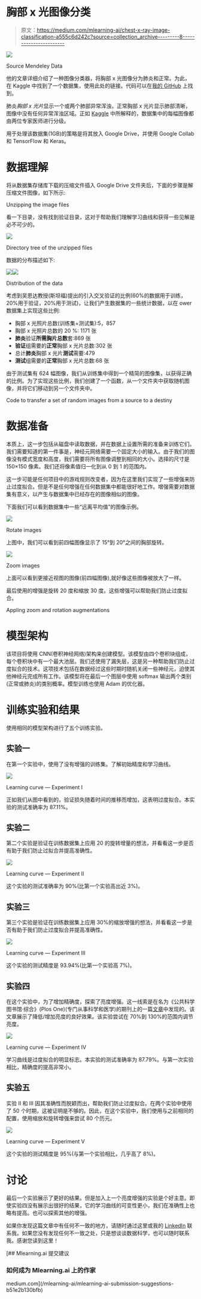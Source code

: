 # 胸部 x 光图像分类

> 原文：<https://medium.com/mlearning-ai/chest-x-ray-image-classification-a555c6d242c?source=collection_archive---------8----------------------->

![](img/6a3ca1390ca96f752847df63fc733665.png)

Source Mendeley Data

他的文章详细介绍了一种图像分类器，将胸部 x 光图像分为肺炎和正常。为此，在 Kaggle 中找到了一个数据集，使用此处的链接。代码可以在[我的 GitHub](https://github.com/thiagolimaop/chest-x-ray-classifier) 上找到。

肺炎*胸部 x 光片*显示一个或两个肺部异常浑浊，正常胸部 x 光片显示肺部清晰，图像中没有任何异常浑浊区域。正如 [Kaggle](https://www.kaggle.com/datasets/paultimothymooney/chest-xray-pneumonia) 中所解释的，数据集中的每幅图像都由两位专家医师进行分级。

用于处理该数据集(1GB)的策略是将其放入 Google Drive，并使用 Google Collab 和 TensorFlow 和 Keras。

# 数据理解

将从数据集存储库下载的压缩文件插入 Google Drive 文件夹后，下面的步骤是解压缩文件图像，如下所示:

Unzipping the image files

看一下目录，没有找到验证目录，这对于帮助我们理解学习曲线和获得一些见解是必不可少的。

![](img/447fbfc98268a634da87ec598f4eb6f9.png)

Directory tree of the unzipped files

数据的分布描述如下:

![](img/e6fc30ccf1b0cf7756ef0ffbdd66e6b7.png)![](img/31a564fb7b419c63e2561f3d01e06629.png)

Distribution of the data

考虑到吴恩达教授(斯坦福)提出的引入交叉验证的比例(60%的数据用于训练，20%用于验证，20%用于测试)，让我们产生数据集的一些统计数据，以在 ower 数据集上实现这些比例:

*   胸部 x 光照片总数(训练集+测试集):5，857
*   胸部 x 光照片总数的 20 %: 1171 张
*   **肺炎**验证**所需胸片总数**套:869 张
*   **验证**组需要的**正常**胸部 x 光片总数:302 张
*   总计**肺炎**胸部 x 光片**测试**需要:479
*   **测试**组需要的**正常**胸部 x 光片总数:68 张

由于测试集有 624 幅图像，我们从训练集中得到一个精简的图像集，以获得正确的比例。为了实现这些比例，我们创建了一个函数，从一个文件夹中获取随机图像，并将它们移动到另一个文件夹中。

Code to transfer a set of random images from a source to a destiny

# 数据准备

本质上，这一步包括从磁盘中读取数据，并在数据上设置所需的准备来训练它们。我们需要知道的第一件事是，神经元网络需要一个固定大小的输入。由于我们的图像没有模式宽度和高度，我们需要将所有图像调整到相同的大小。选择的尺寸是 150×150 像素。我们还将像素值归一化到从 0 到 1 的范围内。

这一步可能是任何项目中的游戏规则改变者，因为在这里我们实现了一些增强来防止过度拟合。但是不是任何增强在任何数据集中都能很好地工作。增强需要对数据集有意义，以产生与数据集中已经存在的图像相似的图像。

下面我们可以看到数据集中一些“远离平均值”的图像示例。

![](img/b3332d79c013085c10c41bd642b0ed78.png)

Rotate images

上图中，我们可以看到前四幅图像显示了 15°到 20°之间的胸部旋转。

![](img/22b052921fcd7c5982bab5e3ff5f10fe.png)

Zoom images

上面可以看到更接近视图的图像(前四幅图像),就好像这些图像被放大了一样。

最后使用的增强是旋转 20 度和缩放 30 度。这些增强可以帮助我们防止过度拟合。

Appling zoom and rotation augmentations

# 模型架构

该项目将使用 CNN(卷积神经网络)架构来创建模型。该模型由四个卷积块组成，每个卷积块中有一个最大池层。我们还使用了漏失层，这是另一种帮助我们防止过度拟合的技术。这项技术包括在数据经过这些时期时随机关闭一些神经元，迫使其他神经元完成所有工作。该模型将在最后一个图层中使用 softmax 输出两个类别(正常或肺炎)的类别概率。模型训练也使用 Adam 的优化器。

# 训练实验和结果

使用相同的模型架构进行了五个训练实验。

## 实验一

在第一个实验中，使用了没有增强的训练集。了解初始精度和学习曲线。

![](img/dc0d740d1b482c1182f0b6a528c6bc15.png)

Learning curve — Experiment I

正如我们从图中看到的，验证损失随着时间的推移而增加，这表明过度拟合。本实验的测试准确率为 87.11%。

## 实验二

第二个实验是验证在训练数据集上应用 20 的旋转增量的想法，并看看这一步是否有助于我们防止过拟合并提高准确性。

![](img/0ce45a966380caf99e34a8bb3854e798.png)

Learning curve — Experiment II

这个实验的测试准确率为 90%(比第一个实验高出近 3%)。

## 实验三

第三个实验是验证在训练数据集上应用 30%的缩放增强的想法，并看看这一步是否有助于我们防止过度拟合并提高准确性。

![](img/cfac8fa0e5814dbf054569814bc6a988.png)

Learning curve — Experiment III

这个实验的测试精度是 93.94%(比第一个实验高 7%)。

## 实验四

在这个实验中，为了增加精确度，探索了亮度增强。这一线索是在名为《公共科学图书馆·综合》(Plos One)(专门从事科学和医学)的期刊上的一篇[文章](https://journals.plos.org/plosone/article?id=10.1371/journal.pone.0265949)中发现的。该文章展示了降低/增加亮度的良好效果。该实验尝试在 70%到 130%的范围内调节亮度。

![](img/c4bb9b1d31dc782ef56a1c9ec7adcbce.png)

Learning curve — Experiment IV

学习曲线是过度拟合的明显标志。本实验的测试准确率为 87.79%。与第一次实验相比，精确度的提高非常小。

## 实验五

实验 II 和 III 因其准确性而脱颖而出，帮助我们防止过度拟合。在两个实验中使用了 50 个时期，这被证明是不够的。因此，在这个实验中，我们使用与之前相同的配置，使用缩放和旋转增强来尝试 80 个历元。

![](img/d239801b86330fbe67d342956b137b18.png)

Learning curve — Experiment V

这个实验的测试精度是 95%(与第一个实验相比，几乎高了 8%)。

# 讨论

最后一个实验展示了更好的结果。但是加入上一个亮度增强的实验是个好主意。即使实验四没有展示出很好的结果，它的学习曲线的可变性更小，我们在准确性上也略有提高。也可以探索其他的增强。

如果你发现这篇文章中有任何不一致的地方，请随时通过这里或我的 [LinkedIn](https://www.linkedin.com/in/thiago-lima-3b0370111/) 联系我。如果您没有发现任何不一致之处，只是想谈谈数据科学，也可以随时联系我。感谢您读到这里！

[](/mlearning-ai/mlearning-ai-submission-suggestions-b51e2b130bfb) [## Mlearning.ai 提交建议

### 如何成为 Mlearning.ai 上的作家

medium.com](/mlearning-ai/mlearning-ai-submission-suggestions-b51e2b130bfb)